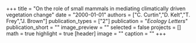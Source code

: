 +++
title = "On the role of small mammals in mediating climatically driven vegetation change"
date = "2000-01-01"
authors = ["C. Curtin","D. Kelt","T. Frey","J. Brown"]
publication_types = ["2"]
publication = "_Ecology Letters_"
publication_short = ""
image_preview = ""
selected = false
projects = []
math = true
highlight = true
[header]
image = ""
caption = ""
+++

